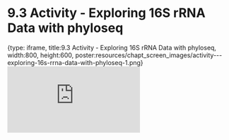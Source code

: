 # 9.3 Activity - Exploring 16S rRNA Data with phyloseq
 
{type: iframe, title:9.3 Activity - Exploring 16S rRNA Data with phyloseq, width:800, height:600, poster:resources/chapt_screen_images/activity---exploring-16s-rrna-data-with-phyloseq-1.png}
![](https://sayumiyork.github.io/miniCURE-16S_Test/activity---exploring-16s-rrna-data-with-phyloseq-1.html)
 

 
